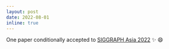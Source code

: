 ```yaml
---
layout: post
date: 2022-08-01
inline: true
---
```


One paper conditionally accepted to [SIGGRAPH Asia 2022](https://sa2022.siggraph.org/en/) :sparkles: :smile: